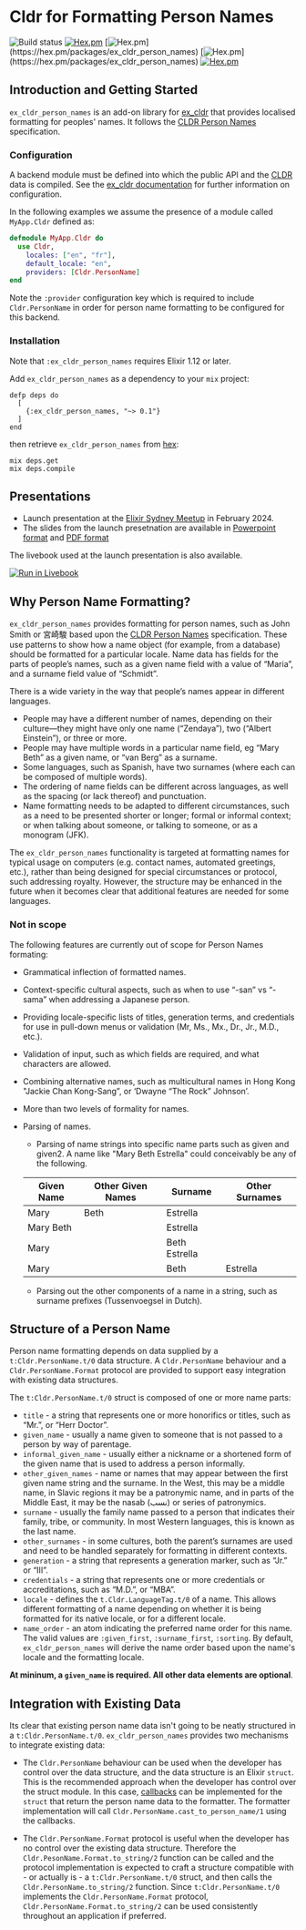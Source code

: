 # Cldr for Formatting Person Names

![Build status](https://github.com/elixir-cldr/cldr_person_names/actions/workflows/ci.yml/badge.svg)
[![Hex.pm](https://img.shields.io/hexpm/v/ex_cldr_person_names.svg)](https://hex.pm/packages/ex_cldr_person_names)
[![Hex.pm](https://img.shields.io/hexpm/dw/ex_cldr_person_names.svg?)](https://hex.pm/packages/ex_cldr_person_names)
[![Hex.pm](https://img.shields.io/hexpm/dt/ex_cldr_person_names.svg?)](https://hex.pm/packages/ex_cldr_person_names)
[![Hex.pm](https://img.shields.io/hexpm/l/ex_cldr_person_names.svg)](https://hex.pm/packages/ex_cldr_person_names)

## Introduction and Getting Started

`ex_cldr_person_names` is an add-on library for [ex_cldr](https://hex.pm/packages/ex_cldr) that provides localised formatting for peoples' names.  It follows the [CLDR Person Names](https://www.unicode.org/reports/tr35/tr35-personNames.html) specification.

### Configuration

A backend module must be defined into which the public API and the [CLDR](https://cldr.unicode.org) data is compiled.  See the [ex_cldr documentation](https://hexdocs.pm/ex_cldr/readme.html) for further information on configuration.

In the following examples we assume the presence of a module called `MyApp.Cldr` defined as:

```elixir
defmodule MyApp.Cldr do
  use Cldr,
    locales: ["en", "fr"],
    default_locale: "en",
    providers: [Cldr.PersonName]
end
```

Note the `:provider` configuration key which is required to include `Cldr.PersonName` in order for person name formatting to be configured for this backend.

### Installation

Note that `:ex_cldr_person_names` requires Elixir 1.12 or later.

Add `ex_cldr_person_names` as a dependency to your `mix` project:

    defp deps do
      [
        {:ex_cldr_person_names, "~> 0.1"}
      ]
    end

then retrieve `ex_cldr_person_names` from [hex](https://hex.pm/packages/ex_cldr_person_names):

    mix deps.get
    mix deps.compile

## Presentations

* Launch presentation at the [Elixir Sydney Meetup](https://www.youtube.com/watch?v=pBR-n_dA3lo) in February 2024.
* The slides from the launch presetnation are available in [Powerpoint format](https://github.com/elixir-cldr/cldr_person_names/raw/main/presentations/Person%20Name%20Formatting.pptx) and [PDF format](https://github.com/elixir-cldr/cldr_person_names/raw/main/presentations/Person%20Name%20Formatting.pdf)

The livebook used at the launch presentation is also available.

[![Run in Livebook](https://livebook.dev/badge/v1/blue.svg)](https://livebook.dev/run?url=https%3A%2F%2Fraw.githubusercontent.com%2Felixir-cldr%2Fcldr_person_names%2Fmain%2Flivebooks%2Fperson_name_formatting_explorer.livemd)

## Why Person Name Formatting? 
<!-- Split --->
`ex_cldr_person_names` provides formatting for person names, such as John Smith or 宮崎駿 based upon the [CLDR Person Names](https://www.unicode.org/reports/tr35/tr35-personNames.html) specification. These use patterns to show how a name object (for example, from a database) should be formatted for a particular locale. Name data has fields for the parts of people’s names, such as a given name field with a value of “Maria”, and a surname field value of “Schmidt”.

There is a wide variety in the way that people’s names appear in different languages.

* People may have a different number of names, depending on their culture—they might have only one name (“Zendaya”), two (“Albert Einstein”), or three or more.
* People may have multiple words in a particular name field, eg “Mary Beth” as a given name, or “van Berg” as a surname.
* Some languages, such as Spanish, have two surnames (where each can be composed of multiple words).
* The ordering of name fields can be different across languages, as well as the spacing (or lack thereof) and punctuation.
* Name formatting needs to be adapted to different circumstances, such as a need to be presented shorter or longer; formal or informal context; or when talking about someone, or talking to someone, or as a monogram (JFK).

The `ex_cldr_person_names` functionality is targeted at formatting names for typical usage on computers (e.g. contact names, automated greetings, etc.), rather than being designed for special circumstances or protocol, such addressing royalty. However, the structure may be enhanced in the future when it becomes clear that additional features are needed for some languages.

### Not in scope

The following features are currently out of scope for Person Names formating:

* Grammatical inflection of formatted names.
* Context-specific cultural aspects, such as when to use “-san” vs “-sama” when addressing a Japanese person.
* Providing locale-specific lists of titles, generation terms, and credentials for use in pull-down menus or validation (Mr, Ms., Mx., Dr., Jr., M.D., etc.).
* Validation of input, such as which fields are required, and what characters are allowed.
* Combining alternative names, such as multicultural names in Hong Kong "Jackie Chan Kong-Sang”, or ‘Dwayne “The Rock” Johnson’.
* More than two levels of formality for names.
* Parsing of names. 
  * Parsing of name strings into specific name parts such as given and given2. A name like "Mary Beth Estrella" could conceivably be any of the following.

  | Given Name	| Other Given Names | Surname       | Other Surnames  |
  | ----------  | ----------------- | -------       | --------------  |
  | Mary	      | Beth	            | Estrella      |                 |	
  | Mary Beth		|                   | Estrella      |                 |	
  | Mary		    |                   | Beth Estrella	|                 |
  | Mary		    |                   | Beth	        | Estrella        |

  * Parsing out the other components of a name in a string, such as surname prefixes (Tussenvoegsel in Dutch).
  
## Structure of a Person Name

Person name formatting depends on data supplied by a `t:Cldr.PersonName.t/0` data structure. A `Cldr.PersonName` behaviour and a `Cldr.PersonName.Format` protocol are provided to support easy integration with existing data structures.

The `t:Cldr.PersonName.t/0` struct is composed of one or more name parts:

* `title` - a string that represents one or more honorifics or titles, such as “Mr.”, or “Herr Doctor”.
* `given_name` - usually a name given to someone that is not passed to a person by way of parentage.
* `informal_given_name` - usually either a nickname or a shortened form of the given name that is used to address a person informally.
* `other_given_names` - name or names that may appear between the first given name string and the surname. In the West, this may be a middle name, in Slavic regions it may be a patronymic name, and in parts of the Middle East, it may be the nasab (نسب) or series of patronymics.
* `surname` - usually the family name passed to a person that indicates their family, tribe, or community. In most Western languages, this is known as the last name.
* `other_surnames` - in some cultures, both the parent’s surnames are used and need to be handled separately for formatting in different contexts.
* `generation` - a string that represents a generation marker, such as “Jr.” or “III”.
* `credentials` - a string that represents one or more credentials or accreditations, such as “M.D.”, or “MBA”.
* `locale` - defines the `t.Cldr.LanguageTag.t/0` of a name. This allows different formatting of a name depending on whether it is being formatted for its native locale, or for a different locale.
* `name_order` - an atom indicating the preferred name order for this name. The valid values are `:given_first`, `:surname_first`, `:sorting`. By default, `ex_cldr_person_names` will derive the name order based upon the name's locale and the formatting locale.

**At mininum, a `given_name` is required. All other data elements are optional**.

## Integration with Existing Data

Its clear that existing person name data isn't going to be neatly structured in a `t:Cldr.PersonName.t/0`. `ex_cldr_person_names` provides two mechanisms to integrate existing data:

* The `Cldr.PersonName` behaviour can be used when the developer has control over the data structure, and the data structure is an Elixir `struct`. This is the recommended approach when the developer has control over the struct module. In this case, [callbacks](Cldr.PersonName#callbacks) can be implemented for the `struct` that return the person name data to the formatter. The formatter implementation will call `Cldr.PersonName.cast_to_person_name/1` using the callbacks. 

* The `Cldr.PersonName.Format` protocol is useful when the developer has no control over the existing data structure. Therefore the `Cldr.PesonName.Format.to_string/2` function can be called and the protocol implementation is expected to craft a structure compatible with - or actually is - a `t:Cldr.PersonName.t/0` struct, and then calls the `Cldr.PersonName.to_string/2` function.  Since `t:Cldr.PersonName.t/0` implements the `Cldr.PersonName.Format` protocol, `Cldr.PersonName.Format.to_string/2` can be used consistently throughout an application if preferred.
